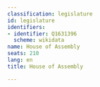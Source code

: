 ```yaml
---
classification: legislature
id: legislature
identifiers:
- identifier: Q1631396
  scheme: wikidata
name: House of Assembly
seats: 210
lang: en
title: House of Assembly

---
```

